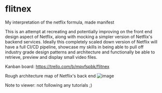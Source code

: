 # flitnex
My interpretation of the netflix formula, made manifest

This is an attempt at recreating and potentially improving on the front end design aspect of Netflix,
along with mocking a simpler version of Netflix's backend services. Ideally this completely scaled down 
version of Netflix will have a full CI/CD pipeline, showcase my skills in being able to pull off industry
grade design patterns and architecture and functionally be able to retrieve, preview and display 
small video files. 

Kanban board: https://trello.com/b/mpvfspbk/flitnex

Rough architecture map of Netflix's back end
![image](https://user-images.githubusercontent.com/46035498/198685199-29684a39-9f39-4f42-8087-eb40a977f65b.png)

Note to viewer: not following any tutorials ;)
